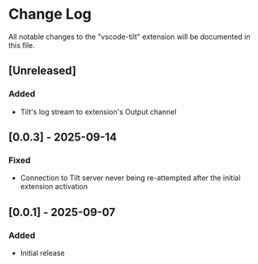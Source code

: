 # Change Log

All notable changes to the "vscode-tilt" extension will be documented in this file.

<!-- Check [Keep a Changelog](http://keepachangelog.com/) for recommendations on how to structure this file. -->

## [Unreleased]

### Added

- Tilt's log stream to extension's Output channel

## [0.0.3] - 2025-09-14

### Fixed

- Connection to Tilt server never being re-attempted after the initial extension activation

## [0.0.1] - 2025-09-07

### Added

- Initial release
